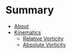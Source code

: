# Summary

- [About](README.md)
- [Kinematics](Kinematics/README.md)
    - [Relative Vorticity](Kinematics/RelativeVorticity.md)
    - [Absolute Vorticity](Kinematics/AbsoluteVorticity.md)
